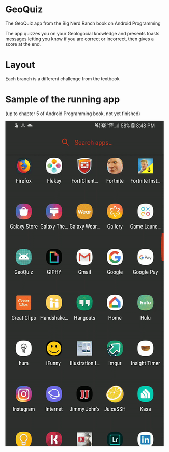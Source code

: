 # GeoQuiz
The GeoQuiz app from the Big Nerd Ranch book on Android Programming

The app quizzes you on your Geologocial knowledge and presents toasts messages
letting you know if you are correct or incorrect, then gives a score at the end.

# Layout
Each branch is a different challenge from the textbook

# Sample of the running app
(up to chapter 5 of Android Programming book, not yet finished)

![](https://github.com/Cody-Chinn/GeoQuiz/blob/master/README%20sample.gif)
